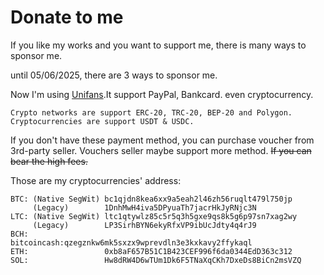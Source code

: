 # Donate to me
If you like my works and you want to support me, there is many ways to sponsor me.

until 05/06/2025, there are 3 ways to sponsor me.


Now I'm using [Unifans](https://app.unifans.io/c/somerui).It support PayPal, Bankcard. even cryptocurrency.

    Crypto networks are support ERC-20, TRC-20, BEP-20 and Polygon.
    Cryptocurrencies are support USDT & USDC.

If you don't have these payment method, you can purchase voucher from 3rd-party seller. Vouchers seller maybe support more method. ~~If you can bear the high fees.~~ 

Those are my cryptocurrencies' address:

    BTC: (Native SegWit) bc1qjdn8kea6xx9a5eah2l46zh56ruqlt479l750jp
         (Legacy)        1DnhMwH4iva5DPyuaTh7jacrHkJyRNjc3N
    LTC: (Native SegWit) ltc1qtywlz85c5r5q3h5gxe9qs8k5g6p97sn7xag2wy
         (Legacy)        LP3SirhBYN6ekyRfxVP9ibUcJdty4q4rJ9
    BCH:                 bitcoincash:qzegznkw6mk5sxzx9wprevdln3e3kxkavy2ffykaql
    ETH:                 0xb8aF657B51C1B423CEF996f6da0344EdD363c312
    SOL:                 Hw8dRW4D6wTUm1Dk6F5TNaXqCKh7DxeDs8BiCn2msVZQ


